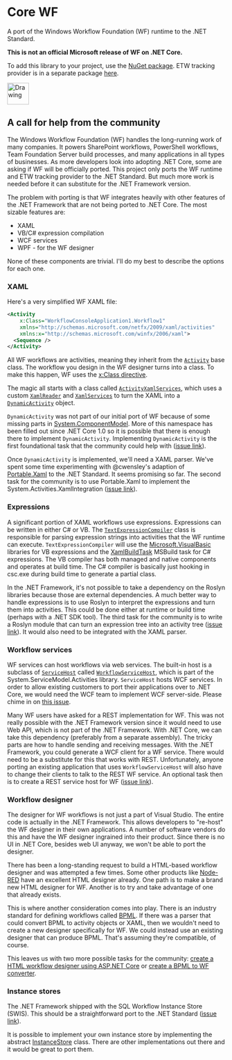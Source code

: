 # Core WF
A port of the Windows Workflow Foundation (WF) runtime to the .NET Standard.

__This is not an official Microsoft release of WF on .NET Core.__

To add this library to your project, use the [NuGet package](https://www.nuget.org/packages/CoreWf/).
ETW tracking provider is in a separate package [here](https://www.nuget.org/packages/CoreWf.EtwTracking/).

<img src="https://github.com/dmetzgar/corewf/CoreWf.svg" alt="Drawing" style="width: 50px;"/>

## A call for help from the community

The Windows Workflow Foundation (WF) handles the long-running work of many companies. It 
powers SharePoint workflows, PowerShell workflows, Team Foundation Server build 
processes, and many applications in all types of businesses. As more developers look into
adopting .NET Core, some are asking if WF will be officially ported. This project only 
ports the WF runtime and ETW tracking provider to the .NET Standard. But much more work 
is needed before it can substitute for the .NET Framework version. 

The problem with porting is that WF integrates heavily with other features of the .NET 
Framework that are not being ported to .NET Core. The most sizable features are:

* XAML
* VB/C# expression compilation
* WCF services
* WPF - for the WF designer

None of these components are trivial. I'll do my best to describe the options for each 
one.

### XAML
Here's a very simplified WF XAML file:

```xml
<Activity  
    x:Class="WorkflowConsoleApplication1.Workflow1" 
    xmlns="http://schemas.microsoft.com/netfx/2009/xaml/activities"
    xmlns:x="http://schemas.microsoft.com/winfx/2006/xaml">
  <Sequence />
</Activity>
```

All WF workflows are activities, meaning they inherit from the 
[`Activity`](http://referencesource.microsoft.com/#System.Activities/System/Activities/Activity.cs) 
base class. The workflow you design in the WF designer turns into a class. To make this happen, WF uses 
the [x:Class directive](https://docs.microsoft.com/en-us/dotnet/framework/xaml-services/x-class-directive).

The magic all starts with a class called 
[`ActivityXamlServices`](http://referencesource.microsoft.com/#System.Activities/System/Activities/XamlIntegration/ActivityXamlServices.cs), 
which uses a custom [`XamlReader`](http://referencesource.microsoft.com/#System.Xaml/System/Xaml/XamlReader.cs) and 
[`XamlServices`](http://referencesource.microsoft.com/#System.Xaml/System/Xaml/XamlServices.cs) to turn the XAML into a 
[`DynamicActivity`](http://referencesource.microsoft.com/#System.Activities/System/Activities/DynamicActivity.cs) object. 

`DynamicActivity` was not part of our initial port of WF because of some missing parts in 
[System.ComponentModel](https://github.com/dotnet/corefx/tree/master/src/System.ComponentModel). More of this namespace 
has been filled out since .NET Core 1.0 so it is possible that there is enough there to implement `DynamicActivity`. 
Implementing `DynamicActivity` is the first foundational task that the community could help with 
([issue link](https://github.com/dmetzgar/corewf/issues/3)).

Once `DynamicActivity` is implemented, we'll need a XAML parser. We've spent some time experimenting with @cwensley's 
adaption of [Portable.Xaml](https://github.com/cwensley/Portable.Xaml) to the .NET Standard. It seems promising so far. 
The second task for the community is to use Portable.Xaml to implement the System.Activities.XamlIntegration
([issue link](https://github.com/dmetzgar/corewf/issues/6)).

### Expressions
A significant portion of XAML workflows use expressions. Expressions can be written in either C# or VB. The 
[`TextExpressionCompiler`](http://referencesource.microsoft.com/#System.Activities/System/Activities/XamlIntegration/TextExpressionCompiler.cs)
class is responsible for parsing expression strings into activities that the WF runtime can execute. 
`TextExpressionCompiler` will use the 
[Microsoft.VisualBasic](http://referencesource.microsoft.com/#Microsoft.VisualBasic,namespaces) 
libraries for VB expressions and the 
[XamlBuildTask](http://referencesource.microsoft.com/#XamlBuildTask)
MSBuild task for C# expressions. The VB compiler has both managed and native components and operates at build time. 
The C# compiler is basically just hooking in csc.exe during build time to generate a partial class. 

In the .NET Framework, it's not possible to take a dependency on the Roslyn libraries because those are external 
dependencies. A much better way to handle expressions is to use Roslyn to interpret the expressions and turn them 
into activities. This could be done either at runtime or build time (perhaps with a .NET SDK tool). The third task 
for the community is to write a Roslyn module that can turn an expression tree into an activity tree
([issue link](https://github.com/dmetzgar/corewf/issues/7)). It would also need to be integrated with the XAML parser.

### Workflow services
WF services can host workflows via web services. The built-in host is a subclass of 
[`ServiceHost`](http://referencesource.microsoft.com/#System.ServiceModel/System/ServiceModel/ServiceHost.cs)
called 
[`WorkflowServiceHost`](http://referencesource.microsoft.com/#System.ServiceModel.Activities/System/ServiceModel/Activities/WorkflowServiceHost.cs),
which is part of the System.ServiceModel.Activities library. `ServiceHost` hosts WCF services. In order to allow 
existing customers to port their applications over to .NET Core, we would need the WCF team to implement WCF 
server-side. Please chime in on [this issue](https://github.com/dotnet/wcf/issues/1200). 

Many WF users have asked for a REST implementation for WF. This was not really possible with the .NET Framework 
version since it would need to use Web API, which is not part of the .NET Framework. With .NET Core, we can take 
this dependency (preferably from a separate assembly). The tricky parts are how to handle sending and receiving 
messages. With the .NET Framework, you could generate a WCF client for a WF service. There would need to be a 
substitute for this that works with REST. Unfortunately, anyone porting an existing application that uses 
`WorkflowServiceHost` will also have to change their clients to talk to the REST WF service. An optional task 
then is to create a REST service host for WF ([issue link](https://github.com/dmetzgar/corewf/issues/8)).

### Workflow designer
The designer for WF workflows is not just a part of Visual Studio. The entire code is actually in the .NET 
Framework. This allows developers to "re-host" the WF designer in their own applications. A number of software 
vendors do this and have the WF designer ingrained into their product. Since there is no UI in .NET Core, besides 
web UI anyway, we won't be able to port the designer. 

There has been a long-standing request to build a HTML-based workflow designer and was attempted a few times. 
Some other products like [Node-RED](https://nodered.org/) have an excellent HTML designer already. One path is 
to make a brand new HTML designer for WF. Another is to try and take advantage of one that already exists. 

This is where another consideration comes into play. There is an industry standard for defining workflows called 
[BPML](https://en.wikipedia.org/wiki/Business_Process_Modeling_Language). If there was a parser that could 
convert BPML to activity objects or XAML, then we wouldn't need to create a new designer specifically for WF. We 
could instead use an existing designer that can produce BPML. That's assuming they're compatible, of course. 

This leaves us with two more possible tasks for the community: 
[create a HTML workflow designer using ASP.NET Core](https://github.com/dmetzgar/corewf/issues/9) or 
[create a BPML to WF converter](https://github.com/dmetzgar/corewf/issues/10).

### Instance stores 
The .NET Framework shipped with the SQL Workflow Instance Store (SWIS). This should be a straightforward port to 
the .NET Standard ([issue link](https://github.com/dmetzgar/corewf/issues/15)).

It is possible to implement your own instance store by implementing the abstract 
[InstanceStore](https://msdn.microsoft.com/en-us/library/system.runtime.durableinstancing.instancestore(v=vs.110).aspx) 
class. There are other implementations out there and it would be great to port them.
